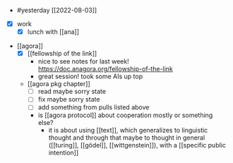 - #yesterday [[2022-08-03]]
- [x] work
  - [x] lunch with [[ana]]
- [[agora]]
  - [x] [[fellowship of the link]]
    - nice to see notes for last week! https://doc.anagora.org/fellowship-of-the-link
    - great session! took some AIs up top
  - [[agora pkg chapter]]
    - [ ] read maybe sorry state
    - [ ] fix maybe sorry state
    - [ ] add something from pulls listed above
    - is [[agora protocol]] about cooperation mostly or something else?
      - it is about using [[text]], which generalizes to linguistic thought and through that maybe to thought in general ([[turing]], [[gödel]], [[wittgenstein]]), with a [[specific public intention]]
